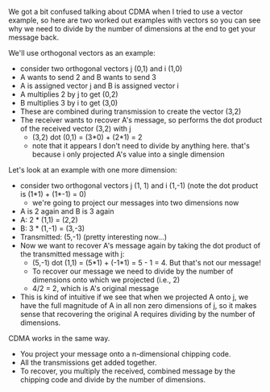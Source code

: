We got a bit confused talking about CDMA when I tried to use a vector example, so here are two worked out examples with vectors so you can see why we need to divide by the number of dimensions at the end to get your message back.

We'll use orthogonal vectors as an example:
- consider two orthogonal vectors j (0,1) and i (1,0)
- A wants to send 2 and B wants to send 3
- A is assigned vector j and B is assigned vector i
- A multiplies 2 by j to get (0,2)
- B multiplies 3 by i to get (3,0)
- These are combined during transmission to create the vector (3,2)
- The receiver wants to recover A's message, so performs the dot product of the received vector (3,2) with j
  - (3,2) dot (0,1) = (3\*0) + (2\*1) = 2
  - note that it appears I don't need to divide by anything here.  that's because i only projected A's value into a single dimension
  
Let's look at an example with one more dimension:
- consider two orthogonal vectors j (1, 1) and i (1,-1) (note the dot product is (1\*1) + (1\*-1) = 0)
  - we're going to project our messages into two dimensions now
- A is 2 again and B is 3 again
- A: 2 \* (1,1) = (2,2)
- B: 3 \* (1,-1) = (3,-3)
- Transmitted: (5,-1) (pretty interesting now...)
- Now we want to recover A's message again by taking the dot product of the transmitted message with j:
  - (5,-1) dot (1,1) = (5\*1) + (-1\*1) = 5 - 1 = 4.  But that's not our message!
  - To recover our message we need to divide by the number of dimensions onto which we projected (i.e., 2)
  - 4/2 = 2, which is A's original message
- This is kind of intuitive if we see that when we projected A onto j, we have the full magnitude of A in all non zero dimensions of j, so it makes sense that recovering the original A requires dividing by the number of dimensions.

CDMA works in the same way.
- You project your message onto a n-dimensional chipping code.
- All the transmissions get added together.
- To recover, you multiply the received, combined message by the chipping code and divide by the number of dimensions.
